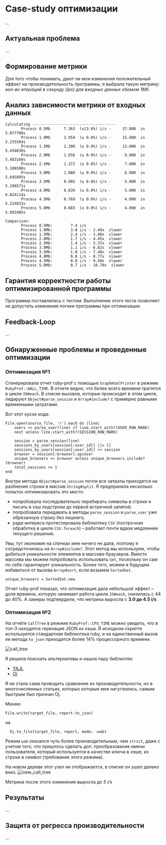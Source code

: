 # Case-study оптимизации
...

## Актуальная проблема
...

## Формирование метрики
Для того чтобы понимать, дают ли мои изменения положительный эффект на
производительность программы, я выбрала такую метрику:
_кол-во итераций в секунду (ips) для входных данных обемом 1Мб._

## Анализ зависимости метрики от входных данных
```
Calculating -------------------------------------
       Process 0.5Mb      7.363  (±13.6%) i/s -     37.000  in   5.077708s
       Process 1.0Mb      2.954  (± 0.0%) i/s -     15.000  in   5.235584s
       Process 1.5Mb      2.390  (± 0.0%) i/s -     13.000  in   5.450830s
       Process 2.0Mb      1.656  (± 0.0%) i/s -      9.000  in   5.483160s
       Process 2.5Mb      1.372  (± 0.0%) i/s -      7.000  in   5.106598s
       Process 3.0Mb      1.080  (± 0.0%) i/s -      6.000  in   5.645895s
       Process 3.5Mb      0.985  (± 0.0%) i/s -      5.000  in   5.106571s
       Process 4.0Mb      0.839  (± 0.0%) i/s -      5.000  in   6.024114s
       Process 4.5Mb      0.769  (± 0.0%) i/s -      4.000  in   5.224033s
       Process 5.0Mb      0.683  (± 0.0%) i/s -      4.000  in   5.892405s

Comparison:
       Process 0.5Mb:        7.4 i/s
       Process 1.0Mb:        3.0 i/s - 2.49x  slower
       Process 1.5Mb:        2.4 i/s - 3.08x  slower
       Process 2.0Mb:        1.7 i/s - 4.45x  slower
       Process 2.5Mb:        1.4 i/s - 5.37x  slower
       Process 3.0Mb:        1.1 i/s - 6.82x  slower
       Process 3.5Mb:        1.0 i/s - 7.48x  slower
       Process 4.0Mb:        0.8 i/s - 8.77x  slower
       Process 4.5Mb:        0.8 i/s - 9.58x  slower
       Process 5.0Mb:        0.7 i/s - 10.78x  slower
```

## Гарантия корректности работы оптимизированной программы
Программа поставлялась с тестом. Выполнение этого теста позволяет не допустить изменения логики программы при оптимизации.

## Feedback-Loop
...

## Обнаруженные проблемы и проведенные оптимизации

### Оптимизация №1
Сгенерировала отчет ruby-prof с помощью `GraphHtmlPrinter` в режиме `RubyProf::WALL_TIME`.
В отчете видно, что более всего времени тратится в цикле `IO#each`. 
В списке вызовов, которые происходят в этом цикле, лидируют `Object#parse_session` и `Array#include?` 
с примерно равными временными затратами.

Вот этот кусок кода:
```
File.open(source_file, 'r').each do |line|
    users << parse_user(line) if line.start_with?(USER_ROW_MARK)
    next unless line.start_with?(SESSION_ROW_MARK)

    session = parse_session(line)
    sessions_by_users[session[:user_id]] ||= []
    sessions_by_users[session[:user_id]] << session
    browser = session[:browser].upcase!
    unique_browsers << browser unless unique_browsers.include?(browser)
    total_sessions += 1
end
```

Внутри метода `Object#parse_session` почти все затраты приходятся на разбиение строки в массив `String#split`. 
Я предприняла несколько попыток оптимизировать это место:
 - попробовала последовательно перебирать символы в строке и писать в хэш подстроки до первой встречной запятой;
 - попробовала передавать в методы `parse_session` и `parse_user` уже обрезанную строку без лишнего;
 - ради интереса протестировала библиотеку `CSV` (построчная обработка в цикле `CSV.foreach`) – работает почти 
 вдвое медленнее текущего решения.
 
Увы, тут экономия на спичках мне ничего не дала, поэтому я сосредоточилась на `Array#include?`.
Этот метод мы используем, чтобы добиться уникальности элементов в массиве браузеров. 
Вместо массива мы можем попробовать использовать `Set`, поскольку он сам по себе гарантирует уникальность. 
Более того, можем в будущем избавиться от вызова `Array#sort`, если возьмем `SortedSet`.

```
unique_browsers = SortedSet.new
```
Отчет ruby-prof показал, что оптимизация дала небольшой эффект – доля времени, которую занимает работа цикла `IO#each`, 
снизилась с 44 до 40%.
А замеры подтвердили, что метрика выросла с **3.0 до 4.5 i/s**

### Оптимизация №2
На отчёте `CallTree` в режиме `RubyProf::CPU_TIME` можно увидеть, что в топ-3 находится геренация JSON из хэша.
В исходном скрипте используется стандартная библиотека ruby, и на единственный вызов ее метода `to_json` приходится 
более 14% процессорного времени.

![call_tree](https://ucarecdn.com/3300eefc-b61c-4b57-9c1b-f48dc17e6bdd/ScreenShot20190314at231622.png)

Я решила поискать альтернативы и нашла пару библиотек:
 - [YAJL](https://github.com/brianmario/yajl-ruby)
 - [Oj](https://github.com/ohler55/oj)

Я не стала сама проводить сравнение их производительности, но в многочисленных статьях, которых которые мне 
нагуглились, самым быстрым был признан Oj.

Меняю
```
File.write(target_file, report.to_json)
```
на
```
  Oj.to_file(target_file, report, mode: :wab)
```

Режим `wab` оказался чуть более производительным, чем `strict`, даже с учетом того, что пришлось сделать 
доп. преобразование имени пользователя, который используется в качестве ключа в хэше, из строки в символ 
(требование этого режима).

На новом дереве этот узел не отображается, в списке он ушел далеко вниз.
![new_call_tree](https://ucarecdn.com/eadd7fb6-25c5-483b-88e7-f7f976e1620f/ScreenShot20190314at234514.png)

Метрика после этого изменения выросла до *5 i/s*

## Результаты
...

## Защита от регресса производительности
...
